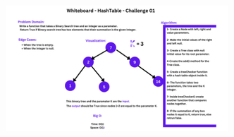 

![WhiteBoard](https://github.com/YAOdat/Code-Challenges-and-Algorithms/blob/main/javascript/code-challenges/hashtable-challenges/challenge01/HashTableCh01.png)
